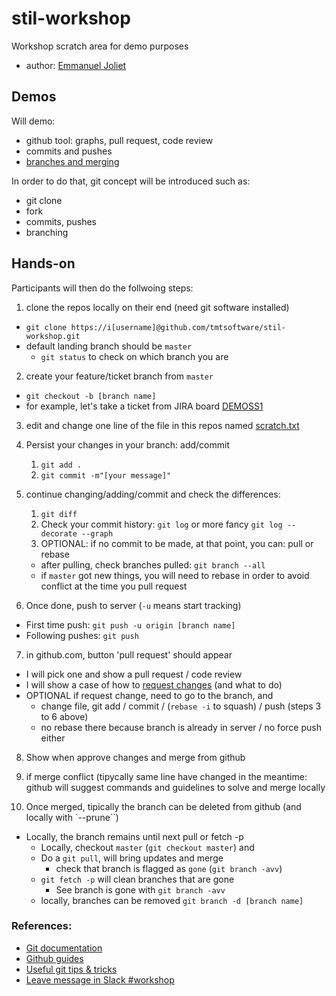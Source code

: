 # stil-workshop
Workshop scratch area for demo purposes

* author: [Emmanuel Joliet](ejoliet@ipac.caltech.edu)

## Demos

Will demo:

* github tool: graphs, pull request, code review
* commits and pushes
* [branches and merging](https://www.atlassian.com/git/tutorials/using-branches)

In order to do that, git concept will be introduced such as:

* git clone
* fork
* commits, pushes
* branching

## Hands-on

Participants will then do the follwoing steps:

1. clone the repos locally on their end (need git software installed)
  * `git clone https://i[username]@github.com/tmtsoftware/stil-workshop.git`   
  * default landing branch should be `master`
    * `git status` to check on which branch you are

2. create your feature/ticket branch from `master` 
  * `git checkout -b [branch name]`
  * for example, let's take a  ticket from JIRA board [DEMOSS1](https://tmt-project.atlassian.net/secure/RapidBoard.jspa?rapidView=14&projectKey=DEMOSS1&view=planning&selectedIssue=DEMOSS1-15)
3. edit and change one line of the file in this repos named [scratch.txt](scratch.txt)
4. Persist your changes in your branch: add/commit
   1. `git add .`
   2. `git commit -m"[your message]"`
5. continue changing/adding/commit and check the differences:
   1. `git diff`
   2. Check your commit history: `git log` or more fancy `git log --decorate --graph`
   3. OPTIONAL: if no commit to be made, at that point, you can: pull or rebase
     * after pulling, check branches pulled: `git branch --all`
     * if `master` got new things, you will need to rebase in order to avoid conflict at the time you pull request

6. Once done, push to server (`-u` means start tracking)
  * First time push: `git push -u origin [branch name]`
  * Following pushes: `git push`

7. in github.com, button 'pull request' should appear
  * I will pick one and show a pull request / code review
  * I will show a case of how to [request changes](https://help.github.com/articles/about-pull-request-reviews/)  (and what to do)
  * OPTIONAL if request change, need to go to the branch, and
    * change file, git add / commit / (`rebase -i` to squash) / push (steps 3 to 6 above)
    * no rebase there because branch is already in server / no force push either

8. Show when approve changes and merge from github

9. if merge conflict (tipycally same line have changed in the meantime: github will suggest commands and guidelines to solve and merge locally

10. Once merged, tipically the branch can be deleted from github (and locally with `--prune``)
  * Locally, the branch remains until next pull or fetch -p
    * Locally, checkout `master` (`git checkout master`) and 
    * Do a `git pull`, will bring updates and merge
      * check that branch is flagged as `gone` (`git branch -avv`) 
    * `git fetch -p` will clean branches that are gone
      * See branch is gone with `git branch -avv`
    * locally, branches can be removed `git branch -d [branch name]`


### References:

* [Git documentation](https://git-scm.com/docs)
* [Github guides](https://guides.github.com)
* [Useful git tips & tricks](https://git-scm.com/book/en/v1/Git-Basics-Tips-and-Tricks)
* [Leave message in Slack #workshop](https://tmt-stil.slack.com/messages/C4JV40FRD)

